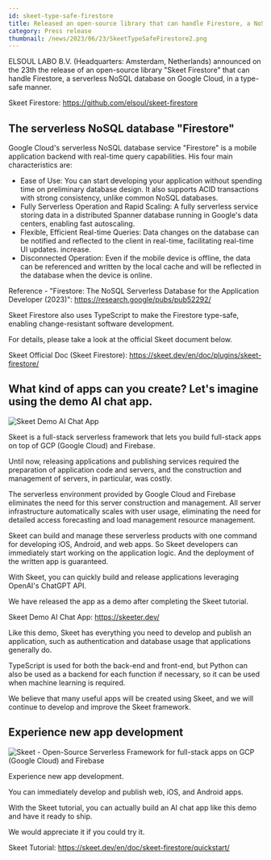 ```yaml
---
id: skeet-type-safe-firestore
title: Released an open-source library that can handle Firestore, a NoSQL database, in a type-safe manner
category: Press release
thumbnail: /news/2023/06/23/SkeetTypeSafeFirestore2.png
---
```


ELSOUL LABO B.V. (Headquarters: Amsterdam, Netherlands) announced on the 23th the release of an open-source library "Skeet Firestore" that can handle Firestore, a serverless NoSQL database on Google Cloud, in a type-safe manner.

Skeet Firestore: https://github.com/elsoul/skeet-firestore

## The serverless NoSQL database "Firestore"

Google Cloud's serverless NoSQL database service "Firestore" is a mobile application backend with real-time query capabilities. His four main characteristics are:

- Ease of Use: You can start developing your application without spending time on preliminary database design. It also supports ACID transactions with strong consistency, unlike common NoSQL databases.
- Fully Serverless Operation and Rapid Scaling: A fully serverless service storing data in a distributed Spanner database running in Google's data centers, enabling fast autoscaling.
- Flexible, Efficient Real-time Queries: Data changes on the database can be notified and reflected to the client in real-time, facilitating real-time UI updates. increase.
- Disconnected Operation: Even if the mobile device is offline, the data can be referenced and written by the local cache and will be reflected in the database when the device is online.

Reference - "Firestore: The NoSQL Serverless Database for the Application Developer (2023)": https://research.google/pubs/pub52292/

Skeet Firestore also uses TypeScript to make the Firestore type-safe, enabling change-resistant software development.

For details, please take a look at the official Skeet document below.

Skeet Official Doc (Skeet Firestore): https://skeet.dev/en/doc/plugins/skeet-firestore/

## What kind of apps can you create? Let's imagine using the demo AI chat app.

![Skeet Demo AI Chat App](/news/2023/06/19/SkeeterAppSample16-9.png)

Skeet is a full-stack serverless framework that lets you build full-stack apps on top of GCP (Google Cloud) and Firebase.

Until now, releasing applications and publishing services required the preparation of application code and servers, and the construction and management of servers, in particular, was costly.

The serverless environment provided by Google Cloud and Firebase eliminates the need for this server construction and management. All server infrastructure automatically scales with user usage, eliminating the need for detailed access forecasting and load management resource management.

Skeet can build and manage these serverless products with one command for developing iOS, Android, and web apps. So Skeet developers can immediately start working on the application logic. And the deployment of the written app is guaranteed.

With Skeet, you can quickly build and release applications leveraging OpenAI's ChatGPT API.

We have released the app as a demo after completing the Skeet tutorial.

Skeet Demo AI Chat App: https://skeeter.dev/

Like this demo, Skeet has everything you need to develop and publish an application, such as authentication and database usage that applications generally do.

TypeScript is used for both the back-end and front-end, but Python can also be used as a backend for each function if necessary, so it can be used when machine learning is required.

We believe that many useful apps will be created using Skeet, and we will continue to develop and improve the Skeet framework.

## Experience new app development

![Skeet - Open-Source Serverless Framework for full-stack apps on GCP (Google Cloud) and Firebase](/news/2023/06/13/EffortlessServerlessSkeet.png)

Experience new app development.

You can immediately develop and publish web, iOS, and Android apps.

With the Skeet tutorial, you can actually build an AI chat app like this demo and have it ready to ship.

We would appreciate it if you could try it.

Skeet Tutorial: https://skeet.dev/en/doc/skeet-firestore/quickstart/
